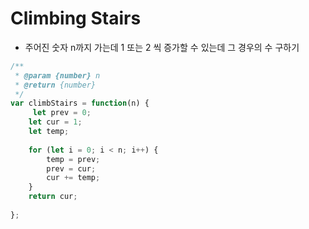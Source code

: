 # Climbing Stairs

- 주어진 숫자 n까지 가는데 1 또는 2 씩 증가할 수 있는데 그 경우의 수 구하기

```javascript
/**
 * @param {number} n
 * @return {number}
 */
var climbStairs = function(n) {
     let prev = 0;
    let cur = 1;
    let temp;
    
    for (let i = 0; i < n; i++) {
        temp = prev;
        prev = cur;
        cur += temp; 
    }
    return cur;
    
};
```

